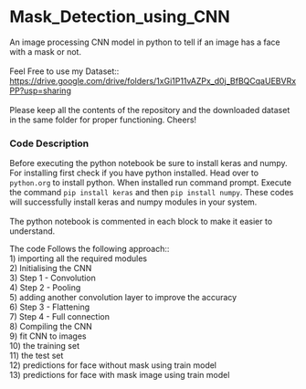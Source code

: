 # Mask_Detection_using_CNN
An image processing CNN model in python to tell if an image has a face with a mask or not.
<br>
<br>
Feel Free to use my Dataset:: https://drive.google.com/drive/folders/1xGi1P11vAZPx_d0j_BfBQCqaUEBVRxPP?usp=sharing
<br>
<br>
Please keep all the contents of the repository and the downloaded dataset in the same folder for proper functioning. Cheers!
### Code Description
Before executing the python notebook be sure to install keras and numpy. For installing first check if you have python installed.
Head over to `python.org` to install python. When installed run command prompt. Execute the command `pip install keras` and then `pip install numpy`.
These codes will successfully install keras and numpy modules in your system.
<br>
<br>
The python notebook is commented in each block to make it easier to understand.
<p>
The code Follows the following approach::
<br>
  1) importing all the required modules  <br>
  2) Initialising the CNN <br>
  3) Step 1 - Convolution <br>
  4) Step 2 - Pooling <br>
  5) adding another convolution layer to improve the accuracy <br>
  6) Step 3 - Flattening <br>
  7) Step 4 - Full connection <br>
  8) Compiling the CNN <br>
  9) fit CNN to images <br>
  10) the training set <br>
  11) the test set <br>
  12) predictions for face without mask using train model <br>
  13) predictions for face with mask image using train model <br>
</p> 
